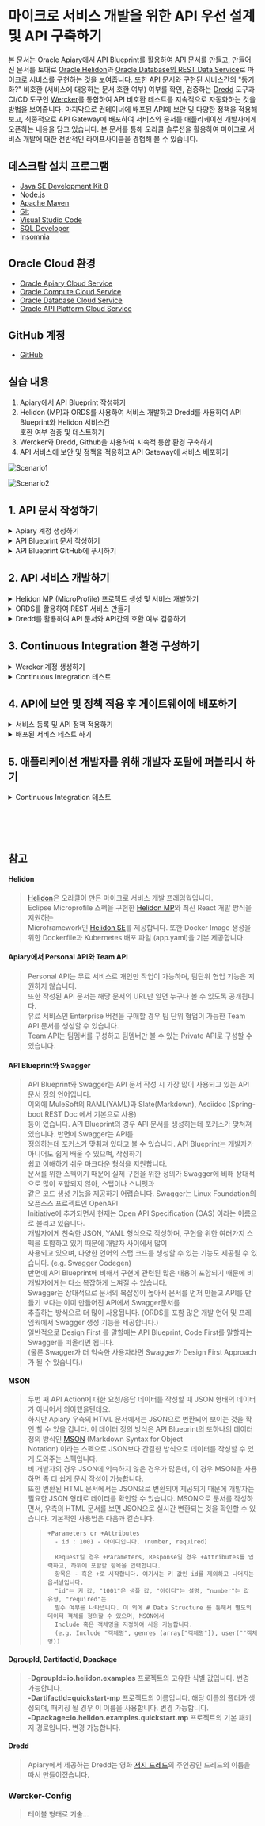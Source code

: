 # 마이크로 서비스 개발을 위한 API 우선 설계 및 API 구축하기

본 문서는 Oracle Apiary에서 API Blueprint를 활용하여 API 문서를 만들고, 만들어진 문서를 토대로 [Oracle Helidon](http://helidon.io)과 [Oracle Database의 REST Data Service](https://www.oracle.com/database/technologies/appdev/rest.html)로 마이크로 서비스를 구현하는 것을 보여줍니다. 
또한 API 문서와 구현된 서비스간의 "동기화?" 비호환 (서비스에 대응하는 문서 호환 여부) 여부를 확인, 검증하는 [Dredd](https://github.com/apiaryio/dredd) 도구과 CI/CD 도구인 [Wercker](https://app.wercker.com/)를 통합하여 API 비호환 테스트를 지속적으로 자동화하는 것을 방법을 보여줍니다.
마지막으로 컨테이너에 배포된 API에 보안 및 다양한 정책을 적용해 보고, 최종적으로 API Gateway에 배포하여 서비스와 문서를 애플리케이션 개발자에게 오픈하는 내용을 담고 있습니다.
본 문서를 통해 오라클 솔루션을 활용하여 마이크로 서비스 개발에 대한 전반적인 라이프사이클을 경험해 볼 수 있습니다.

## 데스크탑 설치 프로그램
* [Java SE Development Kit 8](https://www.oracle.com/technetwork/java/javase/downloads/jdk8-downloads-2133151.html)
* [Node.js](https://nodejs.org/ko/download)
* [Apache Maven](https://maven.apache.org/download.cgi)
* [Git](https://git-scm.com/download/win)
* [Visual Studio Code](https://code.visualstudio.com/download)
* [SQL Developer](https://www.oracle.com/technetwork/developer-tools/sql-developer/downloads/index.html)
* [Insomnia](https://insomnia.rest/download)

## Oracle Cloud 환경
* [Oracle Apiary Cloud Service](https://apiary.io)
* [Oracle Compute Cloud Service](https://cloud.oracle.com/ko_KR/compute)
* [Oracle Database Cloud Service](https://cloud.oracle.com/ko_KR/database)
* [Oracle API Platform Cloud Service](https://cloud.oracle.com/ko_KR/api-platform)

## GitHub 계정
* [GitHub](https://github.com)

## 실습 내용
1. Apiary에서 API Blueprint 작성하기
2. Helidon (MP)과 ORDS를 사용하여 서비스 개발하고 Dredd를 사용하여 API Blueprint와 Helidon 서비스간  
   호환 여부 검증 및 테스트하기
3. Wercker와 Dredd, Github을 사용하여 지속적 통합 환경 구축하기
4. API 서비스에 보안 및 정책을 적용하고 API Gateway에 서비스 배포하기

![Scenario1](images/api_first_design_scenario_0.png)

![Scenario2](images/api_first_design_scenario.png)

## 1. API 문서 작성하기
<details>
<summary>Apiary 계정 생성하기</summary>
API 문서를 작성하고 Mock Test를 하기 위한 Apiary 계정을 생성하는 단계입니다.  
만약 계정을 가지고 있다면 이 단계를 건너뜁니다.  

> [Apiary(https://apiary.io)](https://apiary.io) 홈페이지에 접속한 후 우측 상단의 **Sign up** 버튼을 클릭합니다.  
> ![apiary home](images/apiary_home.png)

> **Continue with GitHub** 버튼을 클릭합니다.  
> ![apiary_sign_up](images/apiary_sign_up.png){: width="100" height="100"}
> <img src="images/apiary_sign_up.png" width="30%">

> GitHub 계정을 입력하고 **Sign In** 버튼을 클릭합니다.  
> ![apiary_github_account1](images/apiary_github_account1.png)

> Apiary에서 GitHub에 인증을 위한 권한을 요청합니다.  
> **Authorize apiaryio** 버튼을 클릭합니다.  
> ![apiary_github_signup](images/apiary_github_signup.png)

> Apiary에서 사용할 이메일을 입력합니다.  
> GitHub 이메일을 입력합니다.  
> ![apiary_github_signup2](images/apiary_github_signup2.png)

> Apiary 계정을 생성하면 기본 API 하나를 생성해야 합니다.  
> **Name your first API** 부분에 다음과 같이 *Movie API*를 입력하고 Blueprint를 선택합니다.
> ![apiary_new_api](images/apiary_new_api.png)

> Apiary 계정과 첫 API Blueprint 프로젝트를 성공적으로 생성하였습니다. :clap:  
> 생성을 하게 되면 좌측에 샘플 API Blueprint 마크다운과 에디터가 보이고, 우측에 HTML 문서가 보입니다.  
> ![apiary_write_api_1](images/apiary_write_api_1.png)
</details>

<details>
<summary>API Blueprint 문서 작성하기</summary>

이제부터 Movie API 문서를 작성하겠습니다.  
:red_circle: **마크가 표기되어 있는 부분만 수정 또는 추가합니다.**  

> 첫 번째 라인은 API Blueprint 버전 정도로 생각하면 됩니다.  
> 현재 API Blueprint spec은 1A revision 9 입니다.  
> ```markdown
> FORMAT: 1A
> ```

> 실제 서비스할 Production 서버의 주소입니다.  
> 처음에는 Production 환경이 없기 때문에 변경하지 않습니다.
> ```markdown
> HOST: http://polls.apiblueprint.org/
> ```

> API 문서 이름입니다. 한글도 가능합니다.
> ```markdown
> # Movie API
> ```

> :red_circle:**API 설명 수정**  
> API에 대한 설명, 소개를 적는 부분입니다.  
> 기존 부분을 아래와 같이 수정합니다.  
>
> ***기존 내용***
> ```diff
> - Polls is a simple API allowing consumers to view polls and vote in them.
> ```
> ***수정 내용***
> ```markdown
> 영화 정보를 제공하는 API 입니다.
> ```

> :red_circle:**API 엔드포인트 수정**  
> API에 대한 엔드포인트 URL입니다.  
> 기존 부분을 아래와 같이 수정합니다.  
>
> ***기존 내용***
> ```diff
> - ## Questions Collection [/questions]
> ```
> ***수정 내용***
> ```markdown
> ## Movies Collection [/movies]
> ```

> :red_circle:**API 엔드포인트 Action 수정**  
> API 엔드포인트에 대한 Action (Method)를 정의합니다.  
> 기존 부분을 아래와 같이 수정합니다.  
>
> ***기존 내용***
> ```diff
> - ### List All Questions [GET]
> ```
> ***수정 내용***
> ```markdown
> ### List All Movies [GET]
> ```

> :red_circle:**응답 JSON 샘플 수정**  
> 기존 응답 JSON 샘플을 다음과 같이 수정합니다.  
>
> ***기존 내용***
> ```diff
> -        [
> -            {
> -                "question": "Favourite programming language?",
> -                "published_at": "2015-08-05T08:40:51.620Z",
> -                "choices": [
> -                    {
> -                        "choice": "Swift",
> -                        "votes": 2048
> -                    }, {
> -                        "choice": "Python",
> -                        "votes": 1024
> -                    }, {
> -                        "choice": "Objective-C",
> -                        "votes": 512
> -                    }, {
> -                        "choice": "Ruby",
> -                        "votes": 256
> -                    }
> -                ]
> -            }
> -        ]
> ```
> ***수정 내용***
> ```markdown
>         [
>             {
>                 "id": 19995,
>                 "title": "Avatar",
>                 "release_date": "2009.12.18",
>                 "runtime" : 100
>             },
>             {
>                 "id": 2699,
>                 "title": "Titanic",
>                 "release_date": "1997.12.19",
>                 "runtime" :194
>             }
>         ]
> ```

두번 째 API Action을 수정 합니다.  
> :red_circle:**API Action 수정**  
> 기존 Action을 다음과 같이 수정합니다.  
>
> ***기존 내용***
> ```diff
> - ### Create a New Question [POST]
>
> - You may create your own question using this action. It takes a JSON
> - object containing a question and a collection of answers in the
> - form of choices.
> ```
> ***수정 내용***  
> 다음과 같이 Path 파라미터(id)와 Query 파라미터(title) 정의합니다.
> ```markdown
> ### Get a Movie [GET /movies/{id}?{title}]
>
> Movie ID와 Title로 조회하여 상세 Movie 정보를 반환합니다.
> ```

> :red_circle:**요청 파라미터 수정**  
> 기존 Request 부분을 다음과 같이 수정합니다.  
>
> ***기존 내용***
> ```diff
> - + Request (application/json)
>
> -        {
> -            "question": "Favourite programming language?",
> -            "choices": [
> -                \"Swift\",
> -                \"Python\",
> -                \"Objective-C\",
> -                \"Ruby\"
> -            ]
> -        }
> ```
> ***수정 내용***
> ```markdown
> + Parameters
>     - id : 2699 (string, required)
>     - title : Titanic (string, optional)
>
> + Request
>     + Header
>
>             Authorization : Basic AAA
> ```

> :red_circle:**응답 데이터 수정**
> 기존 Response 부분을 다음과 같이 수정합니다.  
>
> ***기존 내용***
> ```diff
> - + Response 201 (application/json)
>
> -    + Headers
> -
> -            Location: /questions/2
>
> -    + Body
>
> -            {
> -                \"question\": \"Favourite programming language?\",
> -                \"published_at\": \"2015-08-05T08:40:51.620Z\",
> -                \"choices\": [
> -                    {
> -                        \"choice\": \"Swift\",
> -                        \"votes\": 0
> -                    }, {
> -                        \"choice\": \"Python\",
> -                        \"votes": 0
> -                    }, {
> -                        \"choice": \"Objective-C\",
> -                        \"votes": 0
> -                    }, {
> -                        \"choice": \"Ruby\",
> -                        \"votes": 0
> -                    }
> -                ]
> -            }
> ```
> ***수정 내용***
> ```markdown
> + Response 200 (application/json)
>     + Attributes
>         - id : 2699
>         - title : Titanic
>         - release_date : 1997.12.19,
>         - runtime : 194
>         - Include MovieDetail
>         - genres (array[Genres])
>
>
>
> # Data Structure
>
> ## MovieDetail (object)
> - overview : In the 22nd century, a paraplegic Marine is dispatched to the moon Pandora on a unique mission, but becomes torn between following orders and protecting an alien civilization. (string)
> - status : Released
> - homepage : http://www.titanicmovie.com
> - vote_average : 7.2
> - vote_count : 12114
>
>
> ## Genres (object)
> - id : 18 (number, required)
> - name : Drama (string, required)
> ```
>
> 위 데이터 정의 방식은 API Blueprint에서 지원하는 MSON 이라고 하는 데이터 정의 스펙입니다.  
> [참고 -> MSON (Markdown Syntax for Object Notation)](#mson)

</details>

<details>
<summary>API Blueprint GitHub에 푸시하기</summary>

작성된 API Blueprint 를 GitHub에 푸시해서 형상관리를 할 수 있습니다.
이 작업을 위해서는 Apiary와 GitHub Sync가 되어야 하는데, 이 과정을 보여줍니다.

> 먼저 GitHub에 Repository를 하나 생성합니다.   
> GitHub에 로그인한 후 New repository를 클릭합니다.  
> ![create_github_repo](images/create_github_repo.png)

> Repository 이름을 입력합니다. 여기서는 *oraclecloud_api_handson* 이라는 이름으로 생성합니다.  
> ![create_github_repo](images/create_github_repo2.png)

> 맨 아래 Import code를 클릭합니다.  
> 본 과정에서 사용되는 소스와 설정파일을 포함한 Repository를 복제하면서 생성합니다.  
> ![import_github_code](images/import_github_code.png)

> clone URL에 ***https://github.com/mangdan/oraclecloud_api_handson*** 을 입력하고, Begin Import를 클릭합니다.  
> ![github_import_repo](images/github_import_repo.png)

> GitHub Repository가 생성되었습니다. Repository 링크를 클릭하면 Repository와 Import한 파일들을 확인 할 수 있습니다.  
> ![github_import_complete](images/github_import_complete.png)

> 이제 Apiary 상단의 사람 모양 아이콘 옆 Settings 아이콘을 클릭합니다.  
> 이 Settings 는 작성한 문서에 대한 설정을 하기 위한 설정 버튼입니다.  
> ![apiary_doc_settings](images/apiary_doc_settings.png)

> 맨 하단 *Link your GitHub account* 버튼을 클릭합니다.  
> ![doc_link_github](images/doc_link_github.png)

> 맨 하단 *List all repositories* 버튼을 클릭합니다.  
> ![list_all_repo](images/list_all_repo.png)

> *Authorize apairyio* 버튼을 클릭합니다.  
> ![auth_github_aiary](images/auth_github_aiary.png)

> 다시 하단의 *Link your GitHub account* 버튼을 클릭하면 다음과 같이 생성한 repository를 선택할 수 있습니다.  
> 옆의 Connect 버튼을 클릭합니다.  
> ![conn_git_repo](images/conn_git_repo.png)
 
> *Commit and start sync* 버튼을 클릭합니다.  
> ![commit_and_sync](images/commit_and_sync.png)

> 작성한 API Blueprint문서와 GitHub Repository가 싱크되었습니다.  
> ![apiary_git_sync_complete](images/apiary_git_sync_complete.png)

> 다시 상단의 Editor 버튼을 클릭하면 우측 Save 버튼 옆에 Push 버튼이 생성 된 것을 확인하실 수 있습니다.  
> 이제 문서를 변경하면 변경이 되었다는 알림(빨간점)이 Push 버튼에 나타나며, Push 버튼을 클릭하여 GitHub에 바로 푸시할 수 있습니다.  
> ![apiary_push_btn](images/apiary_push_btn.png)

> GitHub Repository에는 apiary.apid 파일이 생성됩니다.  
> GitHub에 생성된 파일을 클릭하여 내용을 확인합니다.  
> ![github_doc](images/github_doc.png)
</details>

## 2. API 서비스 개발하기
<details>
<summary>Helidon MP (MicroProfile) 프로젝트 생성 및 서비스 개발하기</summary>

> 작업은 Visual Studio Code를 통해서 진행합니다.  
> Visual Studio Code를 실행하고 Visual Studio Code 상단 터미널을 클릭하고 새 터미널을 오픈합니다.  
> 다음과 같이 Maven Path와 Java Home 환경 변수를 체크합니다.
> ```
> mvn -version
> echo %JAVA_HOME%
> ```
> ![vscode_confirm_env](images/vscode_confirm_env.png)

<details>
<summary>&nbsp;&nbsp;&nbsp;&nbsp;:point_right: Maven Path와 Java Home 변수 설정 안되어 있을 경우 (클릭)</summary>

> Maven Path와 Java Home 설정이 안되어 있을 경우 Windows Command 창을 열고 다음과 같이 실행합니다.  
> 아래 Maven과 JDK는 자신의 PC 설치 위치를 확인하고 설정하여야 합니다.
> ```
> setx path "%PATH%;c:\Oracle\apache-maven-3.6.0\bin"
> setx JAVA_HOME "c:\Program Files\Java\jdk1.8.0_202"
> ```
</details><br>

> 여기서는 MicroProfile 기반 Helidon 프로젝트를 생성합니다. [참고 -> Helidon](#helidon)
> c:\Oracle\workspace 폴더로 이동 후 Helidon Template Project 생성을 위해 mvn generate를 실행합니다.
> ```
> cd c:\Oracle\workspace
> 
> mvn archetype:generate -DinteractiveMode=false -DarchetypeGroupId=io.helidon.archetypes -DarchetypeArtifactId=helidon-quickstart-mp -DarchetypeVersion=0.11.0 -DgroupId=io.helidon.examples -DartifactId=quickstart-mp -Dpackage=io.helidon.examples.quickstart.mp
> ```

> 관련된 라이브러리와 메이븐 플러그인을 다운로드 받습니다.  
> 다운로드가 완료되면 다음과 같이 Build Success 화면을 볼 수 있습니다.  
> ![maven_generate_helidon](images/maven_generate_helidon.png)

> 좌측 상단 버튼 클릭 후 **폴더 열기** 버튼 클릭 후 c:\Oracle\workspace 폴더를 선택, 열기를 선택합니다.
> ![mscode_open_workspace](images/mscode_open_workspace.png)

> 기본 Helidon MP Project Structure 입니다.  
> ![helidon_base_structure](images/helidon_base_structure.png)

> Visual Studio Code 터미널에서 생성한 프로젝트 폴더로 이동 후 다음과 같이 Packaging을 합니다.  
> :large_orange_diamond: 명령어 실행은 생성한 Helidon 프로젝트 폴더 안에서 실행합니다.
>```
> cd quickstart-mp
> mvn package
>```

> 완료되면 다음과 같이 실행합니다.  
> :large_orange_diamond: 명령어 실행은 생성한 Helidon 프로젝트 폴더 안에서 실행합니다.
>```
> java -jar target/quickstart-mp.jar
>```
> ![start_greet_service](images/start_greet_service.png)

> 다음과 같이 브라우저로 접속해봅니다.
>```
> http://localhost:8080/greet
>```
> ![helidon_greet_hello](images/helidon_greet_hello.png)

> VS Code 터미널에서 Ctrl + C로 실행중인 프로세스를 종료합니다.  
> 다음과 같이 처음 생성한 본인의 깃헙 계정에서 관련된 소스를 로컬로 Clone합니다.  
>```
> git clone https://github.com/{깃헙계정명}/oraclecloud_api_handson c:\Oracle\oraclecloud_api_handson
>```

> Helidon 프로젝트에 movie api 소스를 복사합니다.  
>```
> cp c:\Oracle\oraclecloud_api_handson\movie_api\movie*.json c:\Oracle\workspace\quickstart-mp\src\main\resources
> cp c:\Oracle\oraclecloud_api_handson\movie_api\*.java c:\Oracle\workspace\quickstart-mp\src/main/java/io/helidon/examples/quickstart/mp
>```
> ![clone_cp](images/clone_cp.png)

> 다시 Packaging 및 실행합니다.   
> :large_orange_diamond: 명령어 실행은 생성한 Helidon 프로젝트 폴더 안에서 실행합니다.
>```
> mvn package
>
> java -jar target/quickstart-mp.jar
>```
> ![helidon_movie_run](images/helidon_movie_run.png)

> 다음과 같이 브라우저로 접속해봅니다.
>```
> http://localhost:8080/movie
>
> http://localhost:8080/movie/titanic
>```
> ![helidon_run_movie](images/helidon_run_movie.png)
> ![helidon_run_movie_titanic](images/helidon_run_movie_titanic.png)
</details>

<details>
<summary>ORDS를 활용하여 REST 서비스 만들기</summary>
   
> SQL Developer를 실행합니다.  
> 좌측에 생성된 Connection (ords@apidb)을 마우스 우클릭 해서 ***Open SQL Worksheet*** 를 선택합니다.  
<그림 추가>

<details>
<summary>&nbsp;&nbsp;&nbsp;&nbsp;:point_right: Connection 생성이 안되어 있는 경우 (클릭)</summary>
   
> SQL Developer 좌측 상단의 + 버튼을 클릭하고 Connection을 생성 합니다.  
> 다음과 같이 입력하고, Connect 버튼을 클릭합니다.  
> ```
> Connection Name - ords@ordsdb
> Username - ords
> Password - Welcome123!
> Hostname - ip (todo)
> Port - 1521
> SID - ordsdb
> ```
> <그림 추가>
</details><br>

> Worksheet가 보이면 다음과 같이 쿼리를 입력하고 **Ctrl + Enter** 를 입력합니다.  
> ```
> SELECT * FROM MOVIE;
> ```

> 조회된 Movie 테이블의 데이트를 확인할 수 있습니다.  
> 좌측의 REST Data Services 옆 + 버튼을 클릭하여 확장하면 Modules, Privileges, Roles 가 있습니다.  
> ![select_movie_click_rest](images/select_movie_click_rest.png)

> **Modules**를 마우스 우 클릭하고 **New Module**을 선택합니다.  
> 여기선 Module과 Template이라는 것을 설정합니다.  
> Module의 URI Prefix와 Template의 URI Pattern이라는 것을 순서대로 입력할 것입니다.  
> 입력하게 되면 실제 REST 서비스의 주소는 다음과 같이 생성됩니다.   
> http://{ORDS서버주소}/{ORDS포트}/ords/{스키마Alias}/{Module_URI_Prefix}/{URI_Pattern}  
> 현재 실습을 위해 구성되어 있는 DB Cloud 스키마의 Alias는 **myords** 입니다.  

> Module에서는 다음과 같이 입력합니다.  
> 여러 사람이 같이 사용하는 DB이므로 Module은 영문이름과 같이 유니크한 값으로 입력합니다.
> ```
> Module Name - 본인이름 영문명 (e.g dankim)
> URI Prefix - 본인이름 영문명 (e.g dankim)
> Publish Make this RESTful Service available for use - Check
> ```
> ![ords_module_1](images/ords_module_1.png)

> Next를 클릭하여 Template 설정을 합니다. 다음과 같이 입력합니다.
> ```
> URI Pattern : movie
> ```
> ![ords_template_1](images/ords_template_1.png)

> Finish 버튼을 클릭하여 완료합니다.  
> ![ords_module_complete_1](images/ords_module_complete_1.png)

> 마지막으로 Handler (Action)을 추가합니다.  
> 생성한 movie template을 클릭하고 마우스 우 클릭 후 Add Handler > GET 을 선택합니다.  
> ![handler_get_1](images/handler_get_1.png)

> Apply를 선택합니다.
> ![handler_get_apply_1](images/handler_get_apply_1.png)

> 쿼리를 다음과 같이 입력하고 바로 위 저장 버튼을 클릭합니다.
>```
> select id, title, release_date, runtime from movie
>```

> 브라우저에서 다음과 같은 URL로 접속합니다. module uri prefix만 본인이 입력한 값으로 변경합니다.  
>```
> http://129.213.146.191:8080/ords/myords/dankim/movie
>```
> 다음과 같은 json 데이터가 나오면 성공입니다.
> ![ords_json_all](images/ords_json_all.png)
</details>

<details>
<summary>Dredd를 활용하여 API 문서와 API간의 호환 여부 검증하기</summary>

> Dredd([참고 -> Dredd](#dredd))는 Apiary에서 주도하는 오픈소스이며, API 문서와 구현된 서비스간 일치 여부 검증을 테스트하는 도구입니다.  
> 현재 API Blueprint와 Swagger를 지원합니다.  

> Apiary의 Test 탭을 클릭하면 Dredd에 대한 사용방법과 초기 설정을 위한 가이드를 볼 수 있습니다.  
> Apiary에 접속해서 Movie API 상단 **Tests**을 클릭합니다.  
> 두 번째 Dredd init 부분을 보면 apiaryApiKey와 apiaryApiName를 볼 수 있는데,  
> Dredd와 Apiary가 통신하기 위해 필요한 부분으로 사용자와 문서별로 상이합니다.
> ![dredd_install_init](images/dredd_install_init.png)

> Visual Studio Code의 터미널 환경에서 Dredd Install 작업을 수행합니다.  
> 작업 위치는 Helidon Project (quickstart-mp) 입니다.  
>```
> cd c:\Oracle\workspace\quickstart-mp
>
> npm install -g dredd
>```
> ![dredd_install](images/dredd_install.png)

> dredd init 작업 수행 시 필요한 apiaryApiKey와 apiaryApiName은 API 문서마다 상이하니 아래 내용을 그대로  
> 복사하지 말고, 꼭 Tests 를 클릭해서 각자의 apiaryApiKey와 apiaryApiName를 확인하고 실행합니다.  
> 굵은 글씨 부분을 따라서 입력합니다.  
> 참고로 apiary.apid는 API Blueprint 문서로 Apiary GitHub Sync 실습을 통해서 푸시한 파일을 Clone 한 파일입니다.
> <pre><code>dredd init -r apiary -j apiaryApiKey:<B>fe79f8fc114e7f3b24681e108ce6a422</B> -j <B>apiaryApiName:movieapi69</B>
> 
> ? Location of the API description document <B>../../oraclecloud_api_handson/apiary.apib</B>
> ? Command to start the API server under test <B>java -jar target/quickstart-mp.jar</B>
> ? Host of the API under test <B>http://localhost:8080</B>
> ? Do you want to use hooks to customize Dredd's behavior? <B>Y</B>
> ? Programming language of the hooks <B>JavaScript</B>
> ? Found Travis CI configuration, do you want to add Dredd? <B>N</B>
> </pre></code>
> ![dredd_init](images/dredd_init.png)

> dredd.yml 파일이 생성되었습니다. dredd 명령어를 실행합니다.  
>```
> dredd
>```
> ![local_dredd_test](images/local_dredd_test.png)

> Apiary Tests 로 다시 들어가보면 테스트 결과 리포트를 볼 수 있습니다.
> ![apiary_dredd_result](images/apiary_dredd_result.png)
</details>


## 3. Continuous Integration 환경 구성하기
<details>
<summary>Wercker 계정 생성하기</summary>

> Wercker는 컨테이너 기반의 CI/CD 도구입니다. Dredd로 로컬에서 간단히 테스트를 할 수 있지만,  
> Wercker와 GitHub을 활용하여 지속적으로 검증 및 테스트를 수행할 수 있습니다.  
> GitHub 계정을 활용하여 Wercker 계정을 생성합니다. 상단의 **Sign Up** 버튼을 클릭합니다.
> ![wercker_home](images/wercker_home.png)

> **SIGN UP USING GITHUB** 버튼을 클릭하고 GitHub 아이디와 패스워드를 입력합니다.
> ![wercker_github_signup](images/wercker_github_signup.png)

> **Authorize wercker** 버튼을 클릭합니다.
> ![wercker_github_auth](images/wercker_github_auth.png)

> Name, Email을 입력하고 **FINISH UP** 버튼을 클릭합니다.
> ![wercker_email](images/wercker_email.png)

> **Create your first application** 버튼을 클릭합니다.  
> 혹은 우측 상단의 + 버튼을 클릭하고, Add Application을 선택합니다.
> ![wercker_create_first_app](images/wercker_create_first_app.png)

> 다음과 같이 SCM을 GitHub으로 선택하고 Next 버튼을 클릭합니다.
> ![wercker_create_new_app_1](images/wercker_create_new_app_1.png)

> GitHub Repository를 선택합니다.
> ![wercker_create_new_app_2](images/wercker_create_new_app_2.png)

> **Wercker will check out the code without using an SSH key** 선택합니다.
> ![wercker_create_new_app_3](images/wercker_create_new_app_3.png)

> **Create** 버튼을 클릭하여 Wercker Application을 생성합니다.  
> 혹은 우측 상단의 + 버튼을 클릭하고 Add Application을 선택합니다.
> ![wercker_create_new_app_4](images/wercker_create_new_app_4.png)

> Wercker Application을 성공적으로 생성하였습니다.
> ![wercker_create_new_app_5](images/wercker_create_new_app_5.png)

> 맨 아래 **trigger a build now** 버튼을 클릭하면 빌드가 시작됩니다.
> ![wercker_trigger_build_now](images/wercker_trigger_build_now.png)

> 상단 **wercker_pipeline** 버튼을 클릭하면 Wercker Application이 보입니다.  
> Application을 클릭합니다.
> ![wercker_pipeline](images/wercker_pipeline.png)

> 구성한 Wercker Application에 의해 빌드가 진행된 내역을 볼 수 있습니다. 
> ![wercker_first_build](images/wercker_first_build.png)
</details>

<details>
<summary>Continuous Integration 테스트</summary>
   
> 처음 GitHub Repository를 생성할 때 따로 제공해드린 GitHub Repository를 Import한 것을 기억하실 겁니다.  
> Wercker와 Helidon 소스, 기타 관련 설정 파일들이 포함되어 있으며, Wercker는 wercker.yml 파일에 기술된  
> 스탭과 파이프라인을 실행합니다. ([참고 -> Wercker Config])(#wercker-config) 
> ![mygithub_repo](images/mygithub_repo.png)

> 첫 번째 빌드에서는 오류는 발생하지 않았지만, dredd.yml 파일에 기술되어야 하는 apiaryApiKey와 apiaryApiName이  
> 없어서 Apiary로 테스트 결과 데이트가 전송되지 않습니다.  
> Apiary의 상단 Tests 링크를 클릭하고 dredd init 라인에 있는 apiaryApiKey와 apiaryApiName을 복사합니다.  
> ![dredd_install_init_2](images/dredd_install_init_2.png)

> GitHub Repository로 가서 dredd.yml파일을 클릭하고 우측 상단의 연필 아이콘을 클릭합니다.
> ![github_dredd](images/github_dredd.png)

> 다음과 같이 수정하고 하단 **Commit Changes** 버튼을 클릭하여 커밋합니다.
> ![github_dredd_modify](images/github_dredd_modify.png)

> Wercker에서 Build가 시작된 것을 확인할 수 있습니다.
> ![wercker_build_start](images/wercker_build_start.png)

> Wercker에서 Build 및 Test가 오류 없이 완료되었습니다.
> ![wercker_build_complete](images/wercker_build_complete.png)

> Apiary의 Tests로 들어가서 **Continuous Integration**을 클릭하면 다음과 같이 결과 리포트를 확인할 수 있습니다.  
> ![apiary_ci_result](images/apiary_ci_result.png)

> API Blueprint 문서와 API 소스가 변경이 일어나면 Wercker에 의해서 자동으로 문서 호환 여부를 체크하여 결과를  
> 다양한 채널 (Apiary, 이메일, Slack 등)로 전송해줍니다.  
> Wercker가 CI/CD 솔루션이므로 모든 테스트를 마친 API는 최종적으로는 다양한 운영 환경에 자동 배포가 될 수 있습니다.

</details>

## 4. API에 보안 및 정책 적용 후 게이트웨이에 배포하기
<details>
<summary>서비스 등록 및 API 정책 적용하기</summary>

> 다음은 현재 Oracle Compute Cloud에 배포되어 있는 Helidon API 서비스 입니다.  
> 여러분들이 만든 Helidon API 소스와 동일한 소스가 아래 10개의 Docker Container에 배포되어 있습니다.  
> 아래 배포된 서비스들 중 하나를 선택해서 실습을 진행합니다.  
...............  
...............  
...............  
...............  
...............  
...............  
> API Platform에 접속합니다.
> 서비스를 등록합니다.
> API를 등록하고 정책과 보안을 적용합니다.
> 게이트웨이에 배포합니다.
</details>

<details>
<summary>배포된 서비스 테스트 하기</summary>
   
> Insommnia를 실행하여 게이트웨이에 배포된 서비스 테스트를 합니다.
</details>

## 5. 애플리케이션 개발자를 위해 개발자 포탈에 퍼블리시 하기
<details>
<summary>Continuous Integration 테스트</summary>

> Apiary 와 연동 후 개발자 포탈에 퍼블리시 합니다. (내 계정으로, 혹은 이 부분은 문서로만...)
> 개발자 포탈에 접속하여 API와 문서를 확인합니다.
> 끝~~~~
</details>
<br><br><br><br>

## 참고
#### Helidon
> [Helidon](https://helidon.io)은 오라클이 만든 마이크로 서비스 개발 프레임웍입니다.  
> Eclipse Microprofile 스펙을 구현한 [Helidon MP](https://helidon.io/docs/latest/#/guides/02_MP_REST_web-service)와 최신 React 개발 방식을 지원하는  
> Microframework인 [Helidon SE](https://helidon.io/docs/latest/#/guides/01_SE_REST_web-service)를 제공합니다. 
> 또한 Docker Image 생성을 위한 Dockerfile과 Kubernetes 배포 파일 (app.yaml)을 기본 제공합니다.  

#### Apiary에서 Personal API와 Team API
> Personal API는 무료 서비스로 개인만 작업이 가능하며, 팀단위 협업 기능은 지원하지 않습니다.  
> 또한 작성된 API 문서는 해당 문서의 URL만 알면 누구나 볼 수 있도록 공개됩니다.  
> 유료 서비스인 Enterprise 버전을 구매할 경우 팀 단위 협업이 가능한 Team API 문서를 생성할 수 있습니다.  
> Team API는 팀멤버를 구성하고 팀멤버만 볼 수 있는 Private API로 구성할 수 있습니다. 

#### API Blueprint와 Swagger
> API Blueprint와 Swagger는 API 문서 작성 시 가장 많이 사용되고 있는 API 문서 정의 언어입니다.  
> 이외에 MuleSoft의 RAML(YAML)과 Slate(Markdown), Asciidoc (Spring-boot REST Doc 에서 기본으로 사용)  
> 등이 있습니다. API Blueprint의 경우 API 문서를 생성하는데 포커스가 맞쳐져 있습니다. 반면에 Swagger는 API를  
> 정의하는데 포커스가 맞춰져 있다고 볼 수 있습니다. API Blueprint는 개발자가 아니어도 쉽게 배울 수 있으며, 작성하기  
> 쉽고 이해하기 쉬운 마크다운 형식을 지원합니다.  
> 문서를 위한 스펙이기 때문에 실제 구현을 위한 정의가 Swagger에 비해 상대적으로 많이 포함되지 않아, 스텁이나 스니펫과  
> 같은 코드 생성 기능을 제공하기 어렵습니다. Swagger는 Linux Foundation의 오픈소스 프로젝트인 OpenAPI  
> Initiative에 추가되면서 현재는 Open API Specification (OAS) 이라는 이름으로 불리고 있습니다.  
> 개발자에게 친숙한 JSON, YAML 형식으로 작성하며, 구현을 위한 여러가지 스펙을 포함하고 있기 때문에 개발자 사이에서 많이  
> 사용되고 있으며, 다양한 언어의 스텁 코드를 생성할 수 있는 기능도 제공될 수 있습니다. (e.g. Swagger Codegen)  
> 반면에 API Blueprint에 비해서 구현에 관련된 많은 내용이 포함되기 때문에 비 개발자에게는 다소 복잡하게 느껴질 수 있습니다.  
> Swagger는 상대적으로 문서의 복잡성이 높아서 문서를 먼저 만들고 API를 만들기 보다는 이미 만들어진 API에서 Swagger문서를  
> 추출하는 방식으로 더 많이 사용됩니다. (ORDS를 포함 많은 개발 언어 및 프레임웍에서 Swagger 생성 기능을 제공합니다.)  
> 일반적으로 Design First 를 말할때는 API Blueprint, Code First를 말할때는 Swagger를 떠올리면 됩니다.  
> (물론 Swagger가 더 익숙한 사용자라면 Swagger가 Design First Approach가 될 수 있습니다.)  

#### MSON
> 두번 째 API Action에 대한 요청/응답 데이터를 작성할 때 JSON 형태의 데이터가 아니어서 의아했을텐데요.  
> 하지만 Apiary 우측의 HTML 문서에서는 JSON으로 변환되어 보이는 것을 확인 할 수 있을 겁니다.
> 이 데이터 정의 방식은 API Blueprint의 또하나의 데이터 정의 방식인 [MSON](https://apiblueprint.org/documentation/mson/specification.html) (Markdown Syntax for Object  
> Notation) 이라는 스펙으로 JSON보다 간결한 방식으로 데이터를 작성할 수 있게 도와주는 스펙입니다.  
> 비 개발자의 경우 JSON에 익숙하지 않은 경우가 많은데, 이 경우 MSON을 사용하면 좀 더 쉽게 문서 작성이 가능합니다.  
> 또한 변환된 HTML 문서에서는 JSON으로 변환되어 제공되기 때문에 개발자는 필요한 JSON 형태로 데이터를 확인할 수 있습니다. 
> MSON으로 문서를 작성하면서, 우측의 HTML 문서를 보면 JSON으로 실시간 변환되는 것을 확인할 수 있습니다.
> 기본적인 사용법은 다음과 같습니다.  
>>```
>> +Parameters or +Attributes  
>>   - id : 1001 - 아이디입니다. (number, required)   
>> 
>>   Request일 경우 +Parameters, Response일 경우 +Attributes를 입력하고, 하위에 포함할 항목을 입력합니다.
>>   항목은 - 혹은 +로 시작합니다. 여기서는 키 값인 id를 제외하고 나머지는 옵셔널입니다.  
>>   "id"는 키 값, "1001"은 샘플 값, "아이디"는 설명, "number"는 값 유형, "required"는  
>>   필수 여부를 나타냅니다. 이 외에 # Data Structure 를 통해서 별도의 데이터 객체를 정의할 수 있으며, MSON에서  
>>   Include 혹은 객체명을 지정하여 사용 가능합니다.  
>>   (e.g. Include "객체명", genres (array["객체명"]), user(""객체명))
>>```

#### DgroupId, DartifactId, Dpackage
> **-DgroupId=io.helidon.examples**  프로젝트의 고유한 식별 값입니다. 변경 가능합니다.  
> **-DartifactId=quickstart-mp**     프로젝트의 이름입니다. 해당 이름의 폴더가 생성되며, 패키징 될 경우 이 이름을 사용합니다. 변경 가능합니다.  
> **-Dpackage=io.helidon.examples.quickstart.mp**  프로젝트의 기본 패키지 경로입니다. 변경 가능합니다.  

#### Dredd
> Apiary에서 제공하는 Dredd는 영화 [저지 드레드](#dredd)의 주인공인 드레드의 이름을 따서 만들어졌습니다.  

### Wercker-Config
> 테이블 형태로 기술...

</details>
